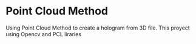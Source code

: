 # Point Cloud Method
Using Point Cloud Method to create a hologram from 3D file.
This proyect using Opencv and PCL liraries 
